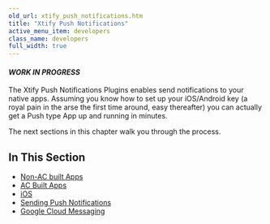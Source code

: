 ```yaml
---
old_url: xtify_push_notifications.htm
title: "Xtify Push Notifications"
active_menu_item: developers
class_name: developers
full_width: true
---
```


#### *WORK IN PROGRESS*

The Xtify Push Notifications Plugins enables send notifications to your native apps. Assuming you know how to set up your iOS/Android key (a royal pain in the arse the first time around, easy thereafter) you can actually get a Push type App up and running in minutes. 

The next sections in this chapter walk you through the process.


## In This Section

  - [Non-AC built Apps](/developers/documentation/ac-mobile-build-phonegap/ac-mobile-build/ac-build-plugins/xtify-push-notifications/xtify-non-ac-apps)
 - [AC Built Apps](/developers/documentation/ac-mobile-build-phonegap/ac-mobile-build/ac-build-plugins/xtify-push-notifications/xtify-ac-built-apps)
 - [iOS](http://www.applicationcraft.com/developers/documentation/ac-mobile-build-phonegap/ac-mobile-build/ac-build-plugins/xtify-push-notifications/iOS/)
 - [Sending Push Notifications](/developers/documentation/ac-mobile-build-phonegap/ac-mobile-build/ac-build-plugins/xtify-push-notifications/xtify-push-message)
 - [Google Cloud Messaging](/developers/documentation/ac-mobile-build-phonegap/ac-mobile-build/ac-build-plugins/xtify-push-notifications/google-cloud-messaging)
